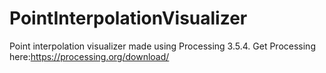 # PointInterpolationVisualizer
Point interpolation visualizer made using Processing 3.5.4.
Get Processing here:https://processing.org/download/
